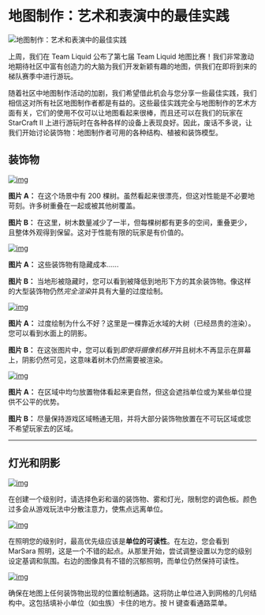 # 地图制作：艺术和表演中的最佳实践

![地图制作：艺术和表演中的最佳实践](https://web.archive.org/web/20160505140409im_/http://bnetcmsus-a.akamaihd.net/cms/blog_header/b3/B3FQCUUA4HBW1461972169271.jpg)

上周，我们在 Team Liquid 公布了第七届 Team Liquid 地图比赛！我们非常激动地期待社区中富有创造力的大脑为我们开发新颖有趣的地图，供我们在即将到来的梯队赛季中进行游玩。

随着社区中地图制作活动的加剧，我们希望借此机会与您分享一些最佳实践，我们相信这对所有社区地图制作者都是有益的。这些最佳实践完全与地图制作的艺术方面有关，它们的使用不仅可以让地图看起来很棒，而且还可以在我们的玩家在 StarCraft II 上进行游玩时在各种各样的设备上表现良好。因此，废话不多说，让我们开始讨论装饰物：地图制作者可用的各种结构、植被和装饰模型。

## 装饰物

[![img](https://web.archive.org/web/20160505140409im_/https://bnetcmsus-a.akamaihd.net/cms/content_entry_media/AH0O3MMAJ3IP1461966790257.jpg)](https://web.archive.org/web/20160505140409/https://bnetcmsus-a.akamaihd.net/cms/content_entry_media/00354ZPG88NO1461966790159.jpg)

**图片 A：** 在这个场景中有 200 棵树。虽然看起来很漂亮，但这对性能是不必要地苛刻。许多树重叠在一起或被其他树覆盖。

**图片 B：** 在这里，树木数量减少了一半，但每棵树都有更多的空间，重叠更少，且整体外观得到保留。这对于性能有限的玩家是有价值的。

[![img](https://web.archive.org/web/20160505140409im_/https://bnetcmsus-a.akamaihd.net/cms/content_entry_media/3PPAL00W5LLZ1461966790108.jpg)](https://web.archive.org/web/20160505140409/https://bnetcmsus-a.akamaihd.net/cms/content_entry_media/W82EPJAA2T451461966790139.jpg)

**图片 A：** 这些装饰物有隐藏成本......

**图片 B：** 当地形被隐藏时，您可以看到被降低到地形下方的其余装饰物。像这样的大型装饰物仍然*完全渲染*并具有大量的过度绘制。

[![img](https://web.archive.org/web/20160505140409im_/https://bnetcmsus-a.akamaihd.net/cms/content_entry_media/AG4EYN69P72K1461966791686.jpg)](https://web.archive.org/web/20160505140409/https://bnetcmsus-a.akamaihd.net/cms/content_entry_media/EW2138CYW6TU1461966791619.jpg)

**图片 A：** 过度绘制为什么不好？这里是一棵靠近水域的大树（已经昂贵的渲染）。您可以看到水面上的阴影。

**图片 B：** 在这张图片中，您可以看到*即使将摄像机移开*并且树木不再显示在屏幕上，阴影仍然可见，这意味着树木仍然需要被渲染。

[![img](https://web.archive.org/web/20160505140409im_/https://bnetcmsus-a.akamaihd.net/cms/content_entry_media/5RVFS0PEORVY1461966791826.jpg)](https://web.archive.org/web/20160505140409/https://bnetcmsus-a.akamaihd.net/cms/content_entry_media/VEWS0M5K02UC1461966791820.jpg)

**图片 A：** 在区域中均匀放置物体看起来更自然，但这会遮挡单位或为某些单位提供不公平的优势。

**图片 B：** 尽量保持游戏区域畅通无阻，并将大部分装饰物放置在不可玩区域或您不希望玩家去的区域。

------

## 灯光和阴影

[![img](https://web.archive.org/web/20160505140409im_/https://bnetcmsus-a.akamaihd.net/cms/content_entry_media/B0TYOSB0EDAW1461966791343.jpg)](https://web.archive.org/web/20160505140409/https://bnetcmsus-a.akamaihd.net/cms/content_entry_media/BMRCJ4RL5DJJ1461966791301.jpg)

在创建一个级别时，请选择色彩和谐的装饰物、雾和灯光，限制您的调色板。颜色过多会从游戏玩法中分散注意力，使焦点远离单位。

[![img](https://web.archive.org/web/20160505140409im_/https://bnetcmsus-a.akamaihd.net/cms/content_entry_media/QJV4ZFF8RHUV1461966790476.jpg)](https://web.archive.org/web/20160505140409/https://bnetcmsus-a.akamaihd.net/cms/content_entry_media/X73YUFNA4Z9I1461966790408.jpg)

在照明您的级别时，最高优先级应该是**单位的可读性**。在左边，您会看到 MarSara 照明，这是一个不错的起点。从那里开始，尝试调整设置以为您的级别设定基调和氛围。右边的图像具有不错的沉郁照明，而单位仍然保持可读性。 

[![img](https://web.archive.org/web/20160505140409im_/https://bnetcmsus-a.akamaihd.net/cms/content_entry_media/Q9TI74STRWOA1461966791157.jpg)](https://web.archive.org/web/20160505140409/https://bnetcmsus-a.akamaihd.net/cms/content_entry_media/FPJL9G9H56F21461966791161.jpg)

确保在地图上任何装饰物出现的位置绘制通路。这将防止单位进入到网格的几何结构中。这包括填补小单位（如虫族）卡住的地方。按 H 键查看通路菜单。